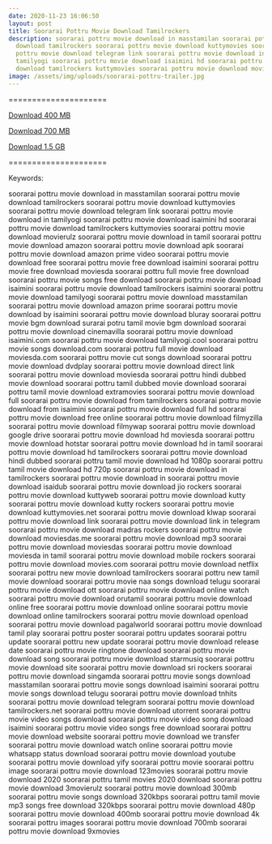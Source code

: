 ```yaml
---
date: 2020-11-23 16:06:50
layout: post
title: Soorarai Pottru Movie Download Tamilrockers
description: soorarai pottru movie download in masstamilan soorarai pottru movie
  download tamilrockers soorarai pottru movie download kuttymovies soorarai
  pottru movie download telegram link soorarai pottru movie download in
  tamilyogi soorarai pottru movie download isaimini hd soorarai pottru movie
  download tamilrockers kuttymovies soorarai pottru movie download movierulz
image: /assets/img/uploads/soorarai-pottru-trailer.jpg
---
```

\=====================

[Download 400 MB](https://drive.softpedia.workers.dev/Soorarai%2520Pottru/Soorarai%2520Pottru%2520(2020)%2520400MB%2520%5BTentrockers%5D.mkv?rootId=0AJtZkTkXLBuYUk9PVA)

[Download 700 MB](https://drive.softpedia.workers.dev/Soorarai%2520Pottru/Soorarai%2520Pottru%2520(2020)%25201.3GB%2520%5BTentrockers%5D.mkv?rootId=0AJtZkTkXLBuYUk9PVA)

[Download 1.5 GB](https://drive.softpedia.workers.dev/Soorarai%2520Pottru/Soorarai%2520Pottru%2520(2020)%25201.3GB%2520%5BTentrockers%5D.mkv?rootId=0AJtZkTkXLBuYUk9PVA)

\=====================

Keywords:

soorarai pottru movie download in masstamilan
soorarai pottru movie download tamilrockers
soorarai pottru movie download kuttymovies
soorarai pottru movie download telegram link
soorarai pottru movie download in tamilyogi
soorarai pottru movie download isaimini hd
soorarai pottru movie download tamilrockers kuttymovies
soorarai pottru movie download movierulz
soorarai pottru movie download in tamil
soorarai pottru movie download amazon
soorarai pottru movie download apk
soorarai pottru movie download amazon prime video
soorarai pottru movie download free
soorarai pottru movie free download isaimini
soorarai pottru movie free download moviesda
soorarai pottru full movie free download
soorarai pottru movie songs free download
soorarai pottru movie download isaimini
soorarai pottru movie download tamilrockers isaimini
soorarai pottru movie download tamilyogi
soorarai pottru movie download masstamilan
soorarai pottru movie download amazon prime
soorarai pottru movie download by isaimini
soorarai pottru movie download bluray
soorarai pottru movie bgm download
surarai potru tamil movie bgm download
soorarai pottru movie download cinemavilla
soorarai pottru movie download isaimini.com
soorarai pottru movie download tamilyogi.cool
soorarai pottru movie songs download.com
soorarai pottru full movie download moviesda.com
soorarai pottru movie cut songs download
soorarai pottru movie download dvdplay
soorarai pottru movie download direct link
soorarai pottru movie download moviesda
soorarai pottru hindi dubbed movie download
soorarai pottru tamil dubbed movie download
soorarai pottru tamil movie download extramovies
soorarai pottru movie download full
soorarai pottru movie download from tamilrockers
soorarai pottru movie download from isaimini
soorarai pottru movie download full hd
soorarai pottru movie download free online
soorarai pottru movie download filmyzilla
soorarai pottru movie download filmywap
soorarai pottru movie download google drive
soorarai pottru movie download hd moviesda
soorarai pottru movie download hotstar
soorarai pottru movie download hd in tamil
soorarai pottru movie download hd tamilrockers
soorarai pottru movie download hindi dubbed
soorarai pottru tamil movie download hd 1080p
soorarai pottru tamil movie download hd 720p
soorarai pottru movie download in tamilrockers
soorarai pottru movie download in
soorarai pottru movie download isaidub
soorarai pottru movie download jio rockers
soorarai pottru movie download kuttyweb
soorarai pottru movie download kutty
soorarai pottru movie download kutty rockers
soorarai pottru movie download kuttymovies.net
soorarai pottru movie download klwap
soorarai pottru movie download link
soorarai pottru movie download link in telegram
soorarai pottru movie download madras rockers
soorarai pottru movie download moviesdas.me
soorarai pottru movie download mp3
soorarai pottru movie download moviesdas
soorarai pottru movie download moviesda in tamil
soorarai pottru movie download mobile rockers
soorarai pottru movie download movies.com
soorarai pottru movie download netflix
soorarai pottru new movie download tamilrockers
soorarai pottru new tamil movie download
soorarai pottru movie naa songs download telugu
soorarai pottru movie download ott
soorarai pottru movie download online watch
soorarai pottru movie download orutamil
soorarai pottru movie download online free
soorarai pottru movie download online
soorarai pottru movie download online tamilrockers
soorarai pottru movie download openload
soorarai pottru movie download pagalworld
soorarai pottru movie download tamil play
soorarai pottru poster
soorarai pottru updates
soorarai pottru update
soorarai pottru new update
soorarai pottru movie download release date
soorarai pottru movie ringtone download
soorarai pottru movie download song
soorarai pottru movie download starmusiq
soorarai pottru movie download site
soorarai pottru movie download sri rockers
soorarai pottru movie download singamda
soorarai pottru movie songs download masstamilan
soorarai pottru movie songs download isaimini
soorarai pottru movie songs download telugu
soorarai pottru movie download tnhits
soorarai pottru movie download telegram
soorarai pottru movie download tamilrockers.net
soorarai pottru movie download utorrent
soorarai pottru movie video songs download
soorarai pottru movie video song download isaimini
soorarai pottru movie video songs free download
soorarai pottru movie download website
soorarai pottru movie download we transfer
soorarai pottru movie download watch online
soorarai pottru movie whatsapp status download
soorarai pottru movie download youtube
soorarai pottru movie download yify
soorarai pottru movie
soorarai pottru image
soorarai pottru movie download 123movies
soorarai pottru movie download 2020
soorarai pottru tamil movies 2020 download
soorarai pottru movie download 3movierulz
soorarai pottru movie download 300mb
soorarai pottru movie songs download 320kbps
soorarai pottru tamil movie mp3 songs free download 320kbps
soorarai pottru movie download 480p
soorarai pottru movie download 400mb
soorarai pottru movie download 4k
soorarai pottru images
soorarai pottru movie download 700mb
soorarai pottru movie download 9xmovies